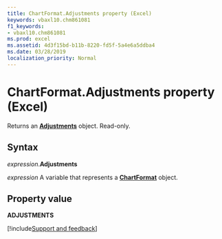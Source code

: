 ```yaml
---
title: ChartFormat.Adjustments property (Excel)
keywords: vbaxl10.chm861081
f1_keywords:
- vbaxl10.chm861081
ms.prod: excel
ms.assetid: 4d3f15bd-b11b-8220-fd5f-5a4e6a5ddba4
ms.date: 03/28/2019
localization_priority: Normal
---
```



# ChartFormat.Adjustments property (Excel)

Returns an **[Adjustments](Excel.Adjustments.md)** object. Read-only.


## Syntax

_expression_.**Adjustments**

_expression_ A variable that represents a **[ChartFormat](Excel.ChartFormat.md)** object.


## Property value

**ADJUSTMENTS**



[!include[Support and feedback](~/includes/feedback-boilerplate.md)]